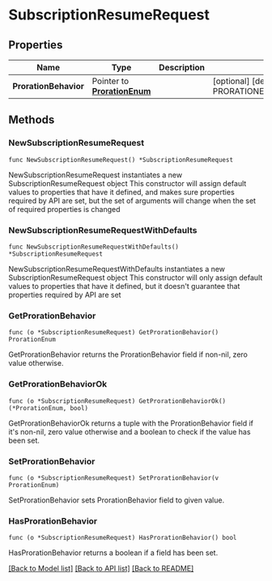 # SubscriptionResumeRequest

## Properties

Name | Type | Description | Notes
------------ | ------------- | ------------- | -------------
**ProrationBehavior** | Pointer to [**ProrationEnum**](ProrationEnum.md) |  | [optional] [default to PRORATIONENUM_ALWAYS_INVOICE]

## Methods

### NewSubscriptionResumeRequest

`func NewSubscriptionResumeRequest() *SubscriptionResumeRequest`

NewSubscriptionResumeRequest instantiates a new SubscriptionResumeRequest object
This constructor will assign default values to properties that have it defined,
and makes sure properties required by API are set, but the set of arguments
will change when the set of required properties is changed

### NewSubscriptionResumeRequestWithDefaults

`func NewSubscriptionResumeRequestWithDefaults() *SubscriptionResumeRequest`

NewSubscriptionResumeRequestWithDefaults instantiates a new SubscriptionResumeRequest object
This constructor will only assign default values to properties that have it defined,
but it doesn't guarantee that properties required by API are set

### GetProrationBehavior

`func (o *SubscriptionResumeRequest) GetProrationBehavior() ProrationEnum`

GetProrationBehavior returns the ProrationBehavior field if non-nil, zero value otherwise.

### GetProrationBehaviorOk

`func (o *SubscriptionResumeRequest) GetProrationBehaviorOk() (*ProrationEnum, bool)`

GetProrationBehaviorOk returns a tuple with the ProrationBehavior field if it's non-nil, zero value otherwise
and a boolean to check if the value has been set.

### SetProrationBehavior

`func (o *SubscriptionResumeRequest) SetProrationBehavior(v ProrationEnum)`

SetProrationBehavior sets ProrationBehavior field to given value.

### HasProrationBehavior

`func (o *SubscriptionResumeRequest) HasProrationBehavior() bool`

HasProrationBehavior returns a boolean if a field has been set.


[[Back to Model list]](../README.md#documentation-for-models) [[Back to API list]](../README.md#documentation-for-api-endpoints) [[Back to README]](../README.md)


